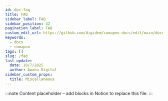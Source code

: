 ```yaml
---
id: doc-faq
title: FAQ
sidebar_label: FAQ
sidebar_position: 42
pagination_label: FAQ
custom_edit_url: https://github.com/digidem/comapeo-docs/edit/main/docs/faq.md
keywords:
  - docs
  - comapeo
tags: []
slug: /faq
last_update:
  date: 10/7/2025
  author: Awana Digital
sidebar_custom_props:
  title: Miscellaneous
---
```


<!-- Placeholder content generated automatically because the Notion page is missing a Website Block. -->

:::note
Content placeholder – add blocks in Notion to replace this file.
:::
